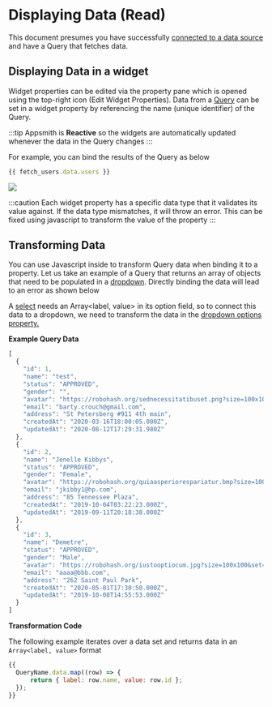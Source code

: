 # Displaying Data (Read)

This document presumes you have successfully [connected to a data source](../../connecting-to-data-sources/) and have a Query that fetches data.

## Displaying Data in a widget

Widget properties can be edited via the property pane which is opened using the top-right icon (Edit Widget Properties). Data from a [Query](../querying-a-database/) can be set in a widget property by referencing the name (unique identifier) of the Query.

:::tip
Appsmith is **Reactive** so the widgets are automatically updated whenever the data in the Query changes
:::

For example, you can bind the results of the Query as below

```javascript
{{ fetch_users.data.users }}
```

![](</img/bind-table_(2)_(4).gif>)

:::caution
Each widget property has a specific data type that it validates its value against. If the data type mismatches, it will throw an error. This can be fixed using javascript to transform the value of the property
:::

## Transforming Data

You can use Javascript inside to transform Query data when binding it to a property. Let us take an example of a Query that returns an array of objects that need to be populated in a [dropdown](/reference/widgets/select.md). Directly binding the data will lead to an error as shown below

A [select](/reference/widgets/select.md) needs an Array\<label, value> in its option field, so to connect this data to a dropdown, we need to transform the data in the [dropdown options property.](/reference/widgets/select.md#widget-properties)

**Example Query Data**

```javascript
[
  {
    "id": 1,
    "name": "test",
    "status": "APPROVED",
    "gender": "",
    "avatar": "https://robohash.org/sednecessitatibuset.png?size=100x100&set=set1",
    "email": "barty.crouch@gmail.com",
    "address": "St Petersberg #911 4th main",
    "createdAt": "2020-03-16T18:00:05.000Z",
    "updatedAt": "2020-08-12T17:29:31.980Z"
  },
  {
    "id": 2,
    "name": "Jenelle Kibbys",
    "status": "APPROVED",
    "gender": "Female",
    "avatar": "https://robohash.org/quiaasperiorespariatur.bmp?size=100x100&set=set1",
    "email": "jkibby1@hp.com",
    "address": "85 Tennessee Plaza",
    "createdAt": "2019-10-04T03:22:23.000Z",
    "updatedAt": "2019-09-11T20:18:38.000Z"
  },
  {
    "id": 3,
    "name": "Demetre",
    "status": "APPROVED",
    "gender": "Male",
    "avatar": "https://robohash.org/iustooptiocum.jpg?size=100x100&set=set1",
    "email": "aaaa@bbb.com",
    "address": "262 Saint Paul Park",
    "createdAt": "2020-05-01T17:30:50.000Z",
    "updatedAt": "2019-10-08T14:55:53.000Z"
  }
]
```

**Transformation Code**

The following example iterates over a data set and returns data in an `Array<label, value>` format

```javascript
{{
  QueryName.data.map((row) => {
      return { label: row.name, value: row.id };
  });
}}
```
